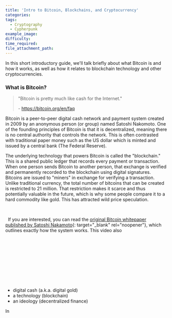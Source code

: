 ```yaml
---
title: 'Intro to Bitcoin, Blockchains, and Cryptocurrency'
categories:
tags:
  - Cryptography
  - Cypherpunk
example_image:
difficulty:
time_required:
file_attachment_path:
---
```


In this short introductory guide, we'll talk briefly about what Bitcoin is and how it works, as well as how it relates to blockchain technology and other cryptocurrencies.

### What is Bitcoin?

> "Bitcoin is pretty much like cash for the Internet."
>
>
> \- https://bitcoin.org/en/faq

Bitcoin is a peer-to-peer digital cash network and payment system created in 2009 by an anonymous person (or group) named Satoshi Nakomoto. One of the founding principles of Bitcoin is that it is decentralized, meaning there is no central authority that controls the network. This is often contrasted with traditional paper money such as the US dollar which is minted and issued by a central bank (The Federal Reserve).

The underlying technology that powers Bitcoin is called the "blockchain." This is a shared public ledger that records every payment or transaction. When one person sends Bitcoin to another person, that exchange is verified and permanently recorded to the blockchain using digital signatures. Bitcoins are issued to "miners" in exchange for verifying a transaction. Unlike traditional currency, the total number of bitcoins that can be created is restricted to 21 million. That restriction makes it scarce and thus potentially valuable in the future, which is why some people compare it to a hard commodity like gold. This has attracted wild price speculation.

&nbsp;

&nbsp; If you are interested, you can read the [original Bitcoin whitepaper published by Satoshi Nakamoto](https://bitcoin.org/en/bitcoin-paper){: target="_blank" rel="noopener"}, which outlines exactly how the system works. This video also

&nbsp;

&nbsp;

&nbsp;

&nbsp;

&nbsp;

* digital cash (a.k.a. digital gold)
* a technology (blockchain)
* an ideology (decentralized finance)

In
